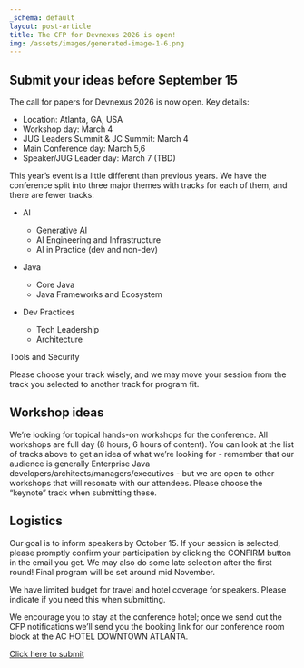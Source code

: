 ```yaml
---
_schema: default
layout: post-article
title: The CFP for Devnexus 2026 is open!
img: /assets/images/generated-image-1-6.png
---
```


## Submit your ideas before September 15

The call for papers for Devnexus 2026 is now open. Key details:

- Location: Atlanta, GA, USA
- Workshop day: March 4
- JUG Leaders Summit & JC Summit: March 4
- Main Conference day: March 5,6
- Speaker/JUG Leader day: March 7 (TBD)

This year’s event is a little different than previous years. We have the conference split into three major themes with tracks for each of them, and there are fewer tracks:

- AI
  - Generative AI
  - AI Engineering and Infrastructure
  - AI in Practice (dev and non-dev)

- Java
  - Core Java
  - Java Frameworks and Ecosystem

- Dev Practices
  - Tech Leadership
  - Architecture

Tools and Security

Please choose your track wisely, and we may move your session from the track you selected to another track for program fit.

## Workshop ideas

We’re looking for topical hands-on workshops for the conference. All workshops are full day (8 hours, 6 hours of content). You can look at the list of tracks above to get an idea of what we’re looking for - remember that our audience is generally Enterprise Java developers/architects/managers/executives - but we are open to other workshops that will resonate with our attendees. Please choose the “keynote” track when submitting these.

## Logistics

Our goal is to inform speakers by October 15. If your session is selected, please promptly confirm your participation by clicking the CONFIRM button in the email you get. We may also do some late selection after the first round! Final program will be set around mid November.

We have limited budget for travel and hotel coverage for speakers. Please indicate if you need this when submitting.

We encourage you to stay at the conference hotel; once we send out the CFP notifications we’ll send you the booking link for our conference room block at the AC HOTEL DOWNTOWN ATLANTA.

[Click here to submit](https://sessionize.com/devnexus-2026/)

 
